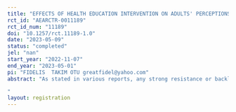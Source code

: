 ```yaml
---
title: "EFFECTS OF HEALTH EDUCATION INTERVENTION ON ADULTS' PERCEPTIONS, ATTITUDES AND SUPPORT FOR COMPREHENSIVE SEXUALITY EDUCATION PROGRAMME FOR ADOLESCENTS: A CLUSTER RANDOMIZED CONTROLLED TRIAL IN CROSS RIVER STATE, NIGERIA."
rct_id: "AEARCTR-0011189"
rct_id_num: "11189"
doi: "10.1257/rct.11189-1.0"
date: "2023-05-09"
status: "completed"
jel: "nan"
start_year: "2022-11-07"
end_year: "2023-05-01"
pi: "FIDELIS  TAKIM OTU greatfidel@yahoo.com"
abstract: "As stated in various reports, any strong resistance or backlashed to sexuality education and condom and contraception availability programmes for adolescents in schools and communities from parents and community groups, is a real challenge that can prevent the development of policies and making of laws that will protect, maintain, and improve adolescents sexual and reproductive health. A community-based, cluster-randomized controlled trial (CRT) will be carried out to evaluate the effects of a health education intervention on adults’ knowledge, attitudes and support for comprehensive sexuality education, condom and contraceptives availability for adolescents in Cross River State, Nigeria. The study will consist of three phases:Phase 1: Pre-intervention (baseline) assessment Phase 2: health education intervention Phase 3: post-intervention assessment. The target population for this study will be all adult male and female parents or guardians, resident in Cross River State, Nigeria. The sample size for this study will be determined using the two Proportion estimation formula to be 346 ×2 = 692 for the two groups. Participants for the study will be recruited from 24 geographic clusters of approximately equal size mapped for the purpose of randomization. The clusters will be created based on geographic boundaries and population density. The twenty-four (24) selected clusters will then be randomized to intervention or control conditions of three (3) arms - intervention: mixed teaching methods (8), single teaching method (8); and control (8), through the generation of random allocation sequence using random number generated programme. The instrument that will be used to collect data for this study will be a semi-structured validated Questionnaire. Data that will be collected will be double entered in standard spreadsheets separately for the purpose of quality. Descriptive and inferential statistics of the entered data will be analyzed using Statistical Package for Social Sciences (SPSS) software, version 26.0.
"
layout: registration
---
```



